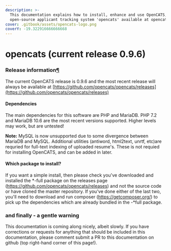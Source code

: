 ```yaml
---
description: >-
  This documentation explains how to install, enhance and use OpenCATS, the free
  open-source applicant tracking system 'opencats' available at opencats.org
cover: .gitbook/assets/opencats-logo.png
coverY: -19.322916666666668
---
```


# opencats (current release 0.9.6)

### Release information[¶](broken-reference)

The current OpenCATS release is 0.9.6 and the most recent release will always be available at [https://github.com/opencats/opencats/releases](https://github.com/opencats/opencats/releases)

#### Dependencies

The main dependencies for this software are PHP and MariaDB. PHP 7.2 and MariaDB 10.6 are the most recent versions supported. Higher levels may work, but are untested! 

**Note:** MySQL is now unsupported due to some divergence between MariaDB and MySQL. Additional utilities (antiword, html2text, unrtf, etc)are requried for full-text indexing of uploaded resume's. These is not requied for installing OpenCATS, and can be added in later.

#### Which package to install?
If you want a simple install, then please check you've downloaded and installed the *-full package on the releases page (https://github.com/opencats/opencats/releases) and not the source code or have cloned the master repository. If you've  done either of the last two, you'll need to download and run composer (https://getcomposer.org/) to pick up the dependencies which are already bundled in the -*full package. 

### and finally - a gentle warning

This documentation is coming along nicely, albeit slowly. If you have corrections or requests for anything that should be included in this documentation, please comment submit a PR to this documentation on github (top right-hand corner of this page!).
